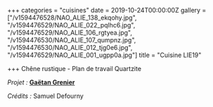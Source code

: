 +++
categories = "cuisines"
date = 2019-10-24T00:00:00Z
gallery = ["/v1594476528/NAO_ALIE_138_ekqohy.jpg", "/v1594476529/NAO_ALIE_022_pqlhc6.jpg", "/v1594476529/NAO_ALIE_106_rgtyea.jpg", "/v1594476530/NAO_ALIE_107_qumpnz.jpg", "/v1594476530/NAO_ALIE_012_tjg0e6.jpg", "/v1594476529/NAO_ALIE_001_ugpp0a.jpg"]
title = "Cuisine LIE19"

+++
Chêne rustique - Plan de travail Quartzite

_Projet :_ <a target="_blank" href="https://www.facebook.com/GaetanGrenierArchi/"><strong>Gaëtan Grenier</strong></a>

_Crédits :_ Samuel Defourny